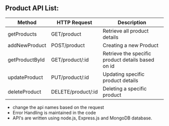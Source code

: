 ## Product API List:
| Method | HTTP Request | Description | 
| ----- | ----- | ----- |
| getProducts | GET/product | Retrieve all product details |
| addNewProduct | POST/product | Creating a new Product |
| getProductById | GET/product/:id | Retrieve the specific product details based on id |
| updateProduct | PUT/product/:id | Updating specific product details | 
| deleteProduct | DELETE/product/:id | Deleting a specific product | 

- change the api names based on the request
- Error Handling is maintained in the code 
- API's are written using node.js, Express.js and MongoDB database.
